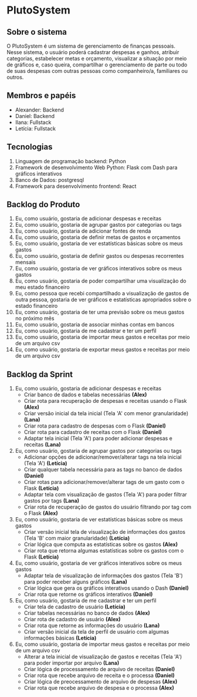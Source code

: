 # PlutoSystem

## Sobre o sistema
O PlutoSystem é um sistema de gerenciamento de finanças pessoais. Nesse sistema, o usuário poderá cadastrar despesas e ganhos, atribuir categorias, estabelecer metas e orçamento, visualizar a situação por meio de gráficos e, caso queira, compartilhar o gerenciamento de parte ou todo de suas despesas com outras pessoas como companheiro/a, familiares ou outros.

## Membros e papéis

- Alexander: Backend
- Daniel: Backend
- Ilana: Fullstack
- Letícia: Fullstack

## Tecnologias

1. Linguagem de programação backend: Python
2. Framework de desenvolvimento Web Python: Flask com Dash para gráficos interativos
3. Banco de Dados: postgresql
4. Framework para desenvolvimento frontend: React

## Backlog do Produto

1. Eu, como usuário, gostaria de adicionar despesas e receitas
2. Eu, como usuário, gostaria de agrupar gastos por categorias ou tags
3. Eu, como usuário, gostaria de adicionar fontes de renda
4. Eu, como usuário, gostaria de definir metas de gastos e orçamentos
5. Eu, como usuário, gostaria de ver estatísticas básicas sobre os meus gastos
6. Eu, como usuário, gostaria de definir gastos ou despesas recorrentes mensais
7. Eu, como usuário, gostaria de ver gráficos interativos sobre os meus gastos
8. Eu, como usuário, gostaria de poder compartilhar uma visualização do meu estado financeiro
9. Eu, como pessoa que recebi compartilhado a visualização de gastos de outra pessoa, gostaria de ver gráficos e estatísticas apropriados sobre o estado financeiro
10. Eu, como usuário, gostaria de ter uma previsão sobre os meus gastos no próximo mês
11. Eu, como usuário, gostaria de associar minhas contas em bancos
12. Eu, como usuário, gostaria de me cadastrar e ter um perfil
13. Eu, como usuário, gostaria de importar meus gastos e receitas por meio de um arquivo csv
14. Eu, como usuário, gostaria de exportar meus gastos e receitas por meio de um arquivo csv

## Backlog da Sprint

1. Eu, como usuário, gostaria de adicionar despesas e receitas
    - Criar banco de dados e tabelas necessárias **(Alex)**
    - Criar rota para recuperação de despesas e receitas usando o Flask **(Alex)**
    - Criar versão inicial da tela inicial (Tela 'A' com menor granularidade) **(Lana)**
    - Criar rota para cadastro de despesas com o Flask **(Daniel)**
    - Criar rota para cadastro de receitas com o Flask **(Daniel)**
    - Adaptar tela inicial (Tela 'A') para poder adicionar despesas e receitas **(Lana)**
2. Eu, como usuário, gostaria de agrupar gastos por categorias ou tags
    - Adicionar opções de adicionar/remover/alterar tags na tela inicial (Tela 'A') **(Letícia)**
    - Criar qualquer tabela necessária para as tags no banco de dados **(Daniel)**
    - Criar rotas para adicionar/remover/alterar tags de um gasto com o Flask **(Letícia)**
    - Adaptar tela com visualização de gastos (Tela 'A') para poder filtrar gastos por tags **(Lana)**
    - Criar rota de recuperação de gastos do usuário filtrando por tag com o Flask **(Alex)**
3. Eu, como usuário, gostaria de ver estatísticas básicas sobre os meus gastos
    - Criar versão inicial tela de visualização de informações dos gastos (Tela 'B' com maior granularidade) **(Letícia)**
    - Criar lógica que computa as estatísticas sobre os gastos **(Alex)**
    - Criar rota que retorna algumas estatísticas sobre os gastos com o Flask **(Letícia)**
4. Eu, como usuário, gostaria de ver gráficos interativos sobre os meus gastos
    - Adaptar tela de visualização de informações dos gastos (Tela 'B') para poder receber alguns gráficos **(Lana)**
    - Criar lógica que gera os gráficos interativos usando o Dash **(Daniel)**
    - Criar rota que retorne os gráficos interativos **(Daniel)**
5. Eu, como usuário, gostaria de me cadastrar e ter um perfil
    - Criar tela de cadastro de usuário **(Letícia)**
    - Criar tabelas necessárias no banco de dados **(Alex)**
    - Criar rota de cadastro de usuário **(Alex)**
    - Criar rota que retorne as informações do usuário **(Lana)**
    - Criar versão inicial da tela de perfil de usuário com algumas informações básicas **(Letícia)**
6. Eu, como usuário, gostaria de importar meus gastos e receitas por meio de um arquivo csv
    - Alterar a tela inicial de visualização de gastos e receitas (Tela 'A') para poder importar por arquivo **(Lana)**
    - Criar lógica de processamento de arquivo de receitas **(Daniel)**
    - Criar rota que recebe arquivo de receita e o processa **(Daniel)**
    - Criar lógica de preocessamento de arquivo de despesas **(Alex)**
    - Criar rota que recebe arquivo de despesa e o processa **(Alex)**
